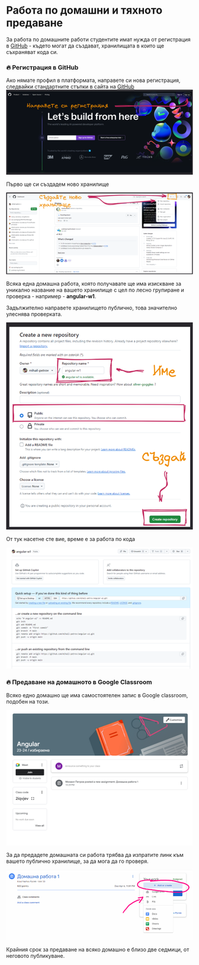 # Работа по домашни и тяхното предаване

За работа по домашните работи студентите имат нужда от регистрация в [GitHub](https://github.com/) - където могат да създават, хранилищата в които ще съхраняват кода си. 

### 🔥 Регистрация в GitHub

Ако нямате профил в платформата, направете си нова регистрация, следвайки стандартните стъпки в сайта на [GitHub](https://github.com/)
![](2024-04-11-22-16-59.png)

Първо ще си създадем ново хранилище

![](2024-04-11-22-22-10.png)

Всяка една домашна работа, която получавате ще има изискване за уникално название на вашето хранилище с цел по лесно групиране и проверка - например - **angular-w1**.

Задължително направете хранилището публично, това значително улеснява проверката.

![](2024-04-11-22-26-35.png)

От тук насетне сте вие, време е за работа по кода

![](2024-04-11-22-27-39.png)


### 🔥 Предаване на домашното в Google Classroom

Всяко едно домашно ще има самостоятелен запис в Google classroom, подобен на този.

![](2024-04-11-22-30-24.png)

За да предадете домашната си работа трябва да изпратите линк към вашето публично хранилище, за да мога да го проверя.

![](2024-04-11-22-31-23.png)

Крайния срок за предаване на всяко домашно е близо две седмици, от неговото публикуване. 